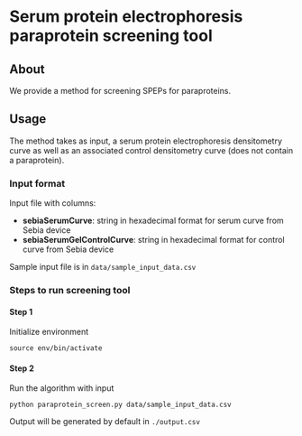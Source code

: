# Serum protein electrophoresis paraprotein screening tool


## About

We provide a method for screening SPEPs for paraproteins.


## Usage

The method takes as input, a serum protein electrophoresis densitometry curve as well as an associated control densitometry curve (does not contain a paraprotein). 


### Input format

Input file with columns:

* **sebiaSerumCurve**: string in hexadecimal format for serum curve from Sebia device
* **sebiaSerumGelControlCurve**: string in hexadecimal format for control curve from Sebia device

Sample input file is in `data/sample_input_data.csv`

### Steps to run screening tool
#### Step 1

Initialize environment

```
source env/bin/activate
```

#### Step 2

Run the algorithm with input

```
python paraprotein_screen.py data/sample_input_data.csv
```

Output will be generated by default in `./output.csv`
